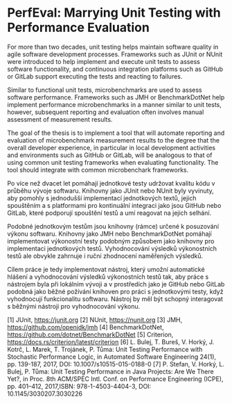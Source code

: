 # PerfEval: Marrying Unit Testing with Performance Evaluation

For more than two decades, unit testing helps maintain software quality in
agile software development processes. Frameworks such as JUnit or NUnit were
introduced to help implement and execute unit tests to assess software
functionality, and continuous integration platforms such as GitHub or GitLab
support executing the tests and reacting to failures.

Similar to functional unit tests, microbenchmarks are used to assess
software performance. Frameworks such as JMH or BenchmarkDotNet help
implement performance microbenchmarks in a manner similar to unit tests,
however, subsequent reporting and evaluation often involves manual
assessment of measurement results.

The goal of the thesis is to implement a tool that will automate reporting
and evaluation of microbenchmark measurement results to the degree that the
overall developer experience, in particular in local development activities
and environments such as GitHub or GitLab, will be analogous to that of
using common unit testing frameworks when evaluating functionality.
The tool should integrate with common microbenchark frameworks.

Po více než dvacet let pomáhají jednotkové testy udržovat kvalitu kódu v průběhu vývoje softwaru. Knihovny jako JUnit nebo NUnit byly vyvinuty, aby pomohly s jednodušší implementací jednotkových textů, jejich spouštěním a s platformami pro kontinuální integraci jako jsou GitHub nebo GitLab, které podporují spouštění testů a umí reagovat na jejich selhání.

Podobné jednotkovým testům jsou knihovny (rámce) určené k posuzování výkonu softwaru. Knihovny jako JMH nebo BenchmarkDotNet pomáhají implementovat výkonostní testy podobným způsobem jako knihovny pro implementaci jednotkových testů. Vyhodnocování výsledků výkonostních testů ale obvykle zahrnuje i ruční zhodnocení naměřených výsledků.

Cílem práce je tedy implementovat nástroj, který umožní automatické hlášení a vyhodnocování výsledků výkonostních testů tak, aby práce s nástrojem byla při lokálním vývoji a v prostředích jako je GitHub nebo GitLab podobná jako běžné požívání knihoven pro práci s jednotkovými testy, když vyhodnocují funkcionalitu softwaru. Nástroj by měl být schopný interagovat s běžnými nástroji pro vyhodnocování výkonu.

[1] JUnit, https://junit.org
[2] NUnit, https://nunit.org
[3] JMH, https://github.com/openjdk/jmh
[4] BenchmarkDotNet, https://github.com/dotnet/BenchmarkDotNet
[5] Criterion, https://docs.rs/criterion/latest/criterion
[6] L. Bulej, T. Bureš, V. Horký, J. Kotrč, L. Marek, T. Trojánek, P. Tůma: Unit Testing Performance with Stochastic Performance Logic, in Automated Software Engineering 24(1), pp. 139-187, 2017, DOI: 10.1007/s10515-015-0188-0
[7] P. Stefan, V. Horký, L. Bulej, P. Tůma: Unit Testing Performance in Java Projects: Are We There Yet?, in Proc. 8th ACM/SPEC Intl. Conf. on Performance Engineering (ICPE), pp. 401–412, 2017,ISBN: 978-1-4503-4404-3, DOI: 10.1145/3030207.3030226
